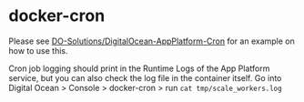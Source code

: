 # docker-cron

Please see [DO-Solutions/DigitalOcean-AppPlatform-Cron](https://github.com/DO-Solutions/DigitalOcean-AppPlatform-Cron) for an example on how to use this.

Cron job logging should print in the Runtime Logs of the App Platform service, but you can also check the log file in the container itself.
Go into Digital Ocean > Console > docker-cron > run `cat tmp/scale_workers.log`
